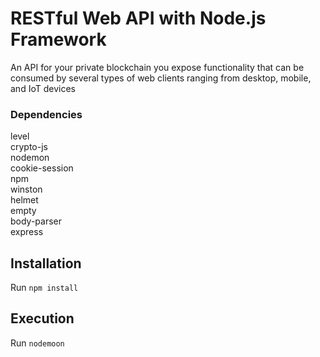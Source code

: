 # RESTful Web API with Node.js Framework
An API for your private blockchain you expose functionality that can be consumed by several types of web clients ranging from desktop, mobile, and IoT devices

### Dependencies
level <br> 
crypto-js <br>
nodemon <br>
cookie-session <br>
npm <br>
winston <br>
helmet <br>
empty <br>
body-parser <br>
express  <br>

## Installation
Run
``
npm install
``
## Execution
Run
``nodemoon
``
